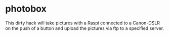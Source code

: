 # photobox

This dirty hack will take pictures with a Raspi connected to a Canon-DSLR on the push of a button and upload the pictures via ftp to a specified server.
